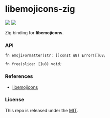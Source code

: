 # libemojicons-zig

[![](https://img.shields.io/github/v/tag/thechampagne/libemojicons-zig?label=version)](https://github.com/thechampagne/libemojicons-zig/releases/latest) [![](https://img.shields.io/github/license/thechampagne/libemojicons-zig)](https://github.com/thechampagne/libemojicons-zig/blob/main/LICENSE)

Zig binding for **libemojicons**.

### API

```zig
fn emojiFormatter(str: []const u8) Error![]u8;

fn free(slice: []u8) void;
```

### References
 - [libemojicons](https://github.com/thechampagne/libemojicons)

### License

This repo is released under the [MIT](https://github.com/thechampagne/libemojicons-zig/blob/main/LICENSE).